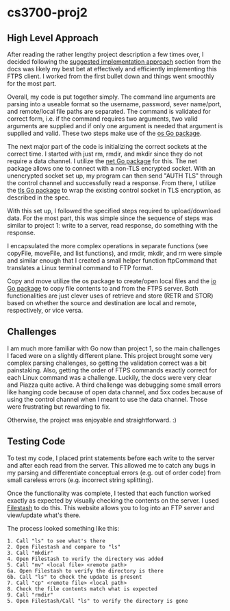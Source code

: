 # cs3700-proj2

## High Level Approach

After reading the rather lengthy project description a few times over, I decided following the [suggested implementation approach](https://3700.network/docs/projects/ftpclient/#suggested-implementation-approach) section from the docs was likely my best bet at effectively and efficiently implementing this FTPS client. I worked from the first bullet down and things went smoothly for the most part.

Overall, my code is put together simply. The command line arguments are parsing into a useable format so the username, password, sever name/port, and remote/local file paths are separated. The command is validated for correct form, i.e. if the command requires two arguments, two valid arguments are supplied and if only one argument is needed that argument is supplied and valid. These two steps make use of the [os Go package](https://pkg.go.dev/os).

The next major part of the code is initializing the correct sockets at the correct time. I started with just rm, rmdir, and mkdir since they do not require a data channel. I utilize the [net Go package](https://pkg.go.dev/net) for this. The net package allows one to connect with a non-TLS encrypted socket. With an unencrypted socket set up, my program can then send "AUTH TLS" through the control channel and successfully read a response. From there, I utilize the [tls Go package](https://pkg.go.dev/crypto/tls) to wrap the existing control socket in TLS encryption, as described in the spec. 

With this set up, I followed the specified steps required to upload/download data. For the most part, this was simple since the sequence of steps was similar to project 1: write to a server, read response, do something with the response.

I encapsulated the more complex operations in separate functions (see copyFile, moveFile, and list functions), and rmdir, mkdir, and rm were simple and similar enough that I created a small helper function ftpCommand that translates a Linux terminal command to FTP format.

Copy and move utilize the os package to create/open local files and the [io Go package](https://pkg.go.dev/io) to copy file contents to and from the FTPS server. Both functionalities are just clever uses of retrieve and store (RETR and STOR) based on whether the source and destination are local and remote, respectively, or vice versa.

## Challenges

I am much more familiar with Go now than project 1, so the main challenges I faced were on a slightly different plane. This project brought some very complex parsing challenges, so getting the validation correct was a bit painstaking. Also, getting the order of FTPS commands exactly correct for each Linux command was a challenge. Luckily, the docs were very clear and Piazza quite active. A third challenge was debugging some small errors like hanging code because of open data channel, and 5xx codes because of using the control channel when I meant to use the data channel. Those were frustrating but rewarding to fix.

Otherwise, the project was enjoyable and straightforward. :)

## Testing Code

To test my code, I placed print statements before each write to the server and after each read from the server. This allowed me to catch any bugs in my parsing and differentiate conceptual errors (e.g. out of order code) from small careless errors (e.g. incorrect string splitting). 

Once the functionality was complete, I tested that each function worked exactly as expected by visually checking the contents on the server. I used [Filestash](https://demo.filestash.app/) to do this. This website allows you to log into an FTP server and view/update what's there.

The process looked something like this:

    1. Call "ls" to see what's there
    2. Open Filestash and compare to "ls"
    3. Call "mkdir"
    4. Open Filestash to verify the directory was added
    5. Call "mv" <local file> <remote path>
    6a. Open Filestash to verify the directory is there
    6b. Call "ls" to check the update is present
    7. Call "cp" <remote file> <local path>
    8. Check the file contents match what is expected
    9. Call "rmdir"
    5. Open Filestash/Call "ls" to verify the directory is gone